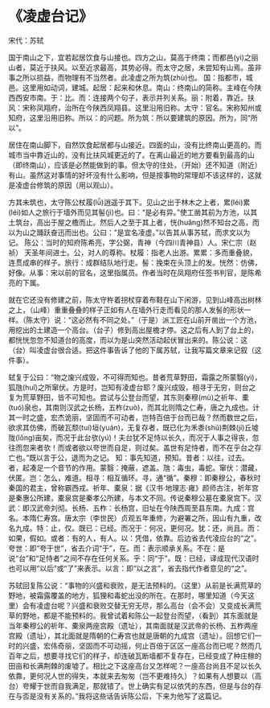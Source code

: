 # 《凌虚台记》

<span class="r">宋代：苏轼

<link href="../../css/style.css" rel="stylesheet" type="text/css" />

<div class="p">

国于南山之下，宜若起居饮食与山接也。四方之山，莫高于终南；而都邑(yì)之丽山者，莫近于扶风。以至近求最高，其势必得。而太守之居，未尝知有山焉。虽非事之所以损益，而物理有不当然者。此凌虚之所为筑(zhù)也。
<span class="comment">
国：指都市，城邑。这里用如动词，建城。起居：起来和休息。南山：终南山的简称。主峰在今陕西西安市南。于：比。而：连接两个句子，表示并列关系。丽：附着，靠近。扶风：宋称凤翔府，治所在今陕西凤翔县。这里沿用旧称。太守：官名。宋称知州或知府，这里沿用旧称。所以：的问题。所为筑：所以要建筑的原因。所为，同“所以”。
</span>

<div class="translation">

居住在南山脚下，自然饮食起居都与山接近。四面的山，没有比终南山更高的。而城市当中靠近山的，没有比扶风城更近的了。在离山最近的地方要看到最高的山（即终南山），应该是必然能做到的事。但太守的住处，（开始）还不知道（附近）有山。虽然这对事情的好坏没有什么影响，但是按事物的常理却不该这样的，这就是凌虚台修筑的原因（用以观山）。

</div>

方其未筑也，太守陈公杖履(lǚ)逍遥于其下。见山之出于林木之上者，累(léi)累(léi)如人之旅行于墙外而见其髻(jì)也。曰：“是必有异。”使工凿其前为方池，以其土筑台，高出于屋之檐而止。然后人之至于其上者，恍(huǎng)然不知台之高，而以为山之踊跃奋迅而出也。公曰：“是宜名凌虚。”以告其从事苏轼，而求文以为记。
<span class="comment">
陈公：当时的知府陈希亮，字公弼，青神（今四川青神县）人。宋仁宗（赵祯）  天圣年间进士。公，对人的尊称。杖履：指老人出游。累累：多而重叠貌，连贯成串的样子。旅行：成群结队地行走。髻：挽束在头顶上的发。恍然：仿佛，好像。从事：宋以前的官名，这里指属员。作者当时在凤翔府任签书判官，是陈希亮的下属。
</span>

<div class="translation">

就在它还没有修建之前，陈太守杵着拐杖穿着布鞋在山下闲游，见到山峰高出树林之上，（山峰）重重叠叠的样子正如有人在墙外行走而看见的那人发髻的形状一样。（陈太守）说：“这必然有不同之处。”（于是）派工匠在山前开凿出一个方池，用挖出的土建造一个高台。（台子）修到高出屋檐才停。这之后有人到了台上的，都恍恍忽忽不知道台的高度，而以为是山突然活动起伏冒出来的。陈公说：这（台）叫凌虚台很合适。把这件事告诉了他的下属苏轼，让我写篇文章来记叙（这件事）。

</div>

轼复于公曰：“物之废兴成毁，不可得而知也。昔者荒草野田，霜露之所蒙翳(yì)，狐虺(huǐ)之所窜伏。方是时，岂知有凌虚台耶？废兴成毁，相寻于无穷，则台之复为荒草野田，皆不可知也。尝试与公登台而望，其东则秦穆(mù)之祈年、橐(tuó)泉也，其南则汉武之长杨，五柞(zuò)，而其北则隋之仁寿，唐之九成也。计其一时之盛，宏杰诡丽，坚固而不可动者，岂特百倍于台而已哉？然而数世之后，欲求其仿佛，而破瓦颓(tuí)垣(yuán)，无复存者，既已化为禾黍(shǔ)荆棘(jí)丘墟陇(lǒng)亩矣，而况于此台欤(yú)！夫台犹不足恃以长久，而况于人事之得丧，忽往而忽来者欤！而或者欲以夸世而自足，则过矣。盖世有足恃者，而不在乎台之存亡也。”既以言于公，退而为之记。 
<span class="comment">
知：事先知道，预知。昔者：以往，过去。者，起凑足一个音节的作用。蒙翳：掩蔽，遮盖。虺：毒虫，毒蛇。窜伏：潜藏，伏匿。岂：怎么，难道。相寻：相互循环。寻，通“循”。秦穆：即秦穆公，春秋时秦国的君主，曾称霸西戎。祈年、橐泉：据《汉书·地理志·雍》颜师古注，祈年宫是秦惠公所建，橐泉宫是秦孝公所建，与本文不同。传说秦穆公墓在橐泉宫下。汉武：即汉武帝刘彻。长杨、五柞：长杨宫，旧址在今陕西周至县东南。九成：宫名。本隋仁寿宫。唐太宗（李世民）贞观五年重修，为避署之所，因山有九重，改名九成。特：止，仅。既已：已经。而况于：何况，更何况。犹：还，尚且。而：如果，假如。或者：有的人，有人。以：凭借，依靠。后边省去代凌应台的“之”。夸世：即“夸于世”，省去介词“于”，在。而：表示顺承关系。不在：是说“台”和“足恃者”之间不存在任何关系。乎：同“于”。既：已经，译成现代汉语时也可以用“以后”或“了”来表示。以言：即“以之言”，省去指代作者意见的“之”。
</span>

<div class="translation">

苏轼回复陈公说：“事物的兴盛和衰败，是无法预料的。（这里）从前是长满荒草的野地，被霜露覆盖的地方，狐狸和毒蛇出没的所在。在那时，哪里知道（今天这里）会有凌虚台呢？兴盛和衰败交替无穷无尽，那么高台（会不会）又变成长满荒草的野地，都是不能预料的。我曾试着和陈公一起登台而望，（看到）其东面就是当年秦穆公的祈年、橐泉两座宫殿（遗址），其南面就是汉武帝的长杨、五柞两座宫殿（遗址），其北面就是隋朝的仁寿宫也就是唐朝的九成宫（遗址）。回想它们一时的兴盛，宏伟奇丽，坚固而不可动摇，何止百倍于区区一座高台而已呢？然而几百年之后，想要寻找它们的样子，却连破瓦断墙都不复存在，已经变成了种庄稼的田亩和长满荆棘的废墟了。相比之下这座高台又怎样呢？一座高台尚且不足以长久依靠，更何况人世的得失，本就来去匆匆（岂不更难持久）？如果有人想要以（高台）夸耀于世而自我满足，那就错了。世上确实有足以依凭的东西，但是与台的存在与否是没有关系的。”我将这些话告诉陈公后，下来为他写了这篇记。

</div>

